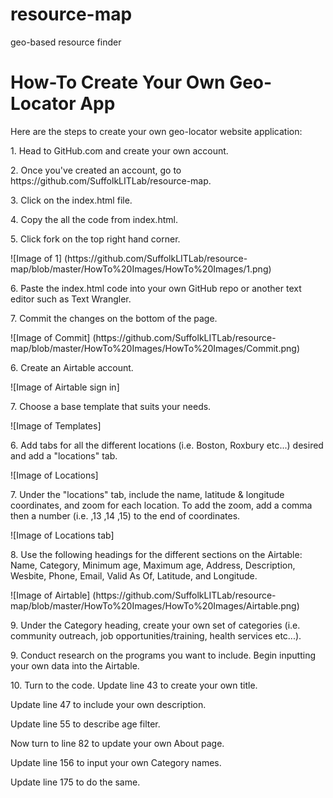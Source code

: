 # resource-map
geo-based resource finder
# How-To Create Your Own Geo-Locator App
Here are the steps to create your own geo-locator website application:
<p> 1. Head to GitHub.com and create your own account.
<p> 2. Once you've created an account, go to https://github.com/SuffolkLITLab/resource-map.
<p> 3. Click on the index.html file.
<p> 4. Copy the all the code from index.html. 
<p> 5. Click fork on the top right hand corner.
<p> ![Image of 1] (https://github.com/SuffolkLITLab/resource-map/blob/master/HowTo%20Images/HowTo%20Images/1.png) 
<p> 6. Paste the index.html code into your own GitHub repo or another text editor such as Text Wrangler.
<p> 7. Commit the changes on the bottom of the page.
<p> ![Image of Commit] (https://github.com/SuffolkLITLab/resource-map/blob/master/HowTo%20Images/HowTo%20Images/Commit.png)  
<p> 6. Create an Airtable account.
<p> ![Image of Airtable sign in]
<p> 7. Choose a base template that suits your needs.
<p> ![Image of Templates]
<p> 6. Add tabs for all the different locations (i.e. Boston, Roxbury etc...) desired and add a "locations" tab.
<p> ![Image of Locations] 
<p> 7. Under the "locations" tab, include the name, latitude & longitude coordinates, and zoom for each location. To add the zoom, add a comma then a number (i.e. ,13 ,14 ,15) to the end of coordinates. 
<p> ![Image of Locations tab]
<p> 8. Use the following headings for the different sections on the Airtable: Name, Category, Minimum age, Maximum age, Address, Description, Wesbite, Phone, Email, Valid As Of, Latitude, and Longitude. 
 <p> ![Image of Airtable] (https://github.com/SuffolkLITLab/resource-map/blob/master/HowTo%20Images/HowTo%20Images/Airtable.png)
<p> 9. Under the Category heading, create your own set of categories (i.e. community outreach, job opportunities/training, health services etc...).
<p> 9. Conduct research on the programs you want to include. Begin inputting your own data into the Airtable.
<p> 10. Turn to the code. Update line 43 to create your own title.
<p> Update line 47 to include your own description. 
<p> Update line 55 to describe age filter.
<p> Now turn to line 82 to update your own About page. 
<p> Update line 156 to input your own Category names. 
<p> Update line 175 to do the same.
<p> 
